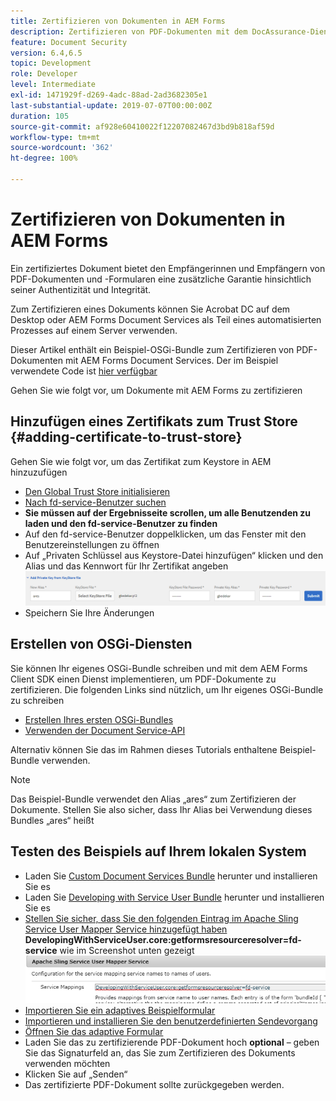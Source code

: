 ```yaml
---
title: Zertifizieren von Dokumenten in AEM Forms
description: Zertifizieren von PDF-Dokumenten mit dem DocAssurance-Dienst in AEM Forms
feature: Document Security
version: 6.4,6.5
topic: Development
role: Developer
level: Intermediate
exl-id: 1471929f-d269-4adc-88ad-2ad3682305e1
last-substantial-update: 2019-07-07T00:00:00Z
duration: 105
source-git-commit: af928e60410022f12207082467d3bd9b818af59d
workflow-type: tm+mt
source-wordcount: '362'
ht-degree: 100%

---
```


# Zertifizieren von Dokumenten in AEM Forms

Ein zertifiziertes Dokument bietet den Empfängerinnen und Empfängern von PDF-Dokumenten und -Formularen eine zusätzliche Garantie hinsichtlich seiner Authentizität und Integrität.

Zum Zertifizieren eines Dokuments können Sie Acrobat DC auf dem Desktop oder AEM Forms Document Services als Teil eines automatisierten Prozesses auf einem Server verwenden.

Dieser Artikel enthält ein Beispiel-OSGi-Bundle zum Zertifizieren von PDF-Dokumenten mit AEM Forms Document Services. Der im Beispiel verwendete Code ist [hier verfügbar](https://helpx.adobe.com/de/experience-manager/6-4/forms/using/aem-document-services-programmatically.html)

Gehen Sie wie folgt vor, um Dokumente mit AEM Forms zu zertifizieren

## Hinzufügen eines Zertifikats zum Trust Store {#adding-certificate-to-trust-store}

Gehen Sie wie folgt vor, um das Zertifikat zum Keystore in AEM hinzuzufügen

* [Den Global Trust Store initialisieren](http://localhost:4502/libs/granite/security/content/truststore.html)
* [Nach fd-service-Benutzer suchen](http://localhost:4502/security/users.html)
* **Sie müssen auf der Ergebnisseite scrollen, um alle Benutzenden zu laden und den fd-service-Benutzer zu finden**
* Auf den fd-service-Benutzer doppelklicken, um das Fenster mit den Benutzereinstellungen zu öffnen
* Auf „Privaten Schlüssel aus Keystore-Datei hinzufügen“ klicken und den Alias und das Kennwort für Ihr Zertifikat angeben
  ![add-certificate](assets/adding-certificate-keystore.PNG)
* Speichern Sie Ihre Änderungen

## Erstellen von OSGi-Diensten

Sie können Ihr eigenes OSGi-Bundle schreiben und mit dem AEM Forms Client SDK einen Dienst implementieren, um PDF-Dokumente zu zertifizieren. Die folgenden Links sind nützlich, um Ihr eigenes OSGi-Bundle zu schreiben

* [Erstellen Ihres ersten OSGi-Bundles](https://helpx.adobe.com/de/experience-manager/using/maven_arch13.html)
* [Verwenden der Document Service-API](https://helpx.adobe.com/de/experience-manager/6-4/forms/using/aem-document-services-programmatically.html)

Alternativ können Sie das im Rahmen dieses Tutorials enthaltene Beispiel-Bundle verwenden.

>[!NOTE]
>
>Das Beispiel-Bundle verwendet den Alias „ares“ zum Zertifizieren der Dokumente. Stellen Sie also sicher, dass Ihr Alias bei Verwendung dieses Bundles „ares“ heißt

## Testen des Beispiels auf Ihrem lokalen System

* Laden Sie [Custom Document Services Bundle](/help/forms/assets/common-osgi-bundles/AEMFormsDocumentServices.core-1.0-SNAPSHOT.jar) herunter und installieren Sie es
* Laden Sie [Developing with Service User Bundle](/help/forms/assets/common-osgi-bundles/DevelopingWithServiceUser.jar) herunter und installieren Sie es
* [Stellen Sie sicher, dass Sie den folgenden Eintrag im Apache Sling Service User Mapper Service hinzugefügt haben](http://localhost:4502/system/console/configMgr)
  **DevelopingWithServiceUser.core:getformsresourceresolver=fd-service** wie im Screenshot unten gezeigt
  ![User-Mapper](assets/user-mapper-service.PNG)
* [Importieren Sie ein adaptives Beispielformular](assets/certify-pdf-af.zip)
* [Importieren und installieren Sie den benutzerdefinierten Sendevorgang](assets/custom-submit-certify.zip)
* [Öffnen Sie das adaptive Formular](http://localhost:4502/content/dam/formsanddocuments/certifypdf/jcr:content?wcmmode=disabled)
* Laden Sie das zu zertifizierende PDF-Dokument hoch
  **optional** – geben Sie das Signaturfeld an, das Sie zum Zertifizieren des Dokuments verwenden möchten
* Klicken Sie auf „Senden“
* Das zertifizierte PDF-Dokument sollte zurückgegeben werden.
